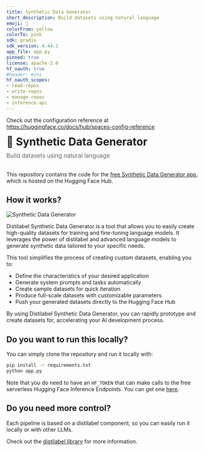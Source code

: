 ```yaml
---
title: Synthetic Data Generator
short_description: Build datasets using natural language
emoji: 🧬
colorFrom: yellow
colorTo: pink
sdk: gradio
sdk_version: 4.44.1
app_file: app.py
pinned: true
license: apache-2.0
hf_oauth: true
#header: mini
hf_oauth_scopes:
- read-repos
- write-repos
- manage-repos
- inference-api
---
```


Check out the configuration reference at https://huggingface.co/docs/hub/spaces-config-reference

<div class="header-container">
    <div class="title-container">
        <h1 style="margin: 0; font-size: 2em;">🧬 Synthetic Data Generator</h1>
        <p style="margin: 10px 0 0 0; color: #666; font-size: 1.1em;">Build datasets using natural language</p>
    </div>
</div>
<br>

This repository contains the code for the [free Synthetic Data Generator app](https://huggingface.co/spaces/argilla/synthetic-data-generator), which is hosted on the Hugging Face Hub.

## How it works?

![Synthetic Data Generator](https://huggingface.co/spaces/argilla/synthetic-data-generator/resolve/main/assets/flow.png)

Distilabel Synthetic Data Generator is a tool that allows you to easily create high-quality datasets for training and fine-tuning language models. It leverages the power of distilabel and advanced language models to generate synthetic data tailored to your specific needs.

This tool simplifies the process of creating custom datasets, enabling you to:

- Define the characteristics of your desired application
- Generate system prompts and tasks automatically
- Create sample datasets for quick iteration
- Produce full-scale datasets with customizable parameters
- Push your generated datasets directly to the Hugging Face Hub

By using Distilabel Synthetic Data Generator, you can rapidly prototype and create datasets for, accelerating your AI development process.

## Do you want to run this locally?

You can simply clone the repository and run it locally with:

```bash
pip install -r requirements.txt
python app.py
```

Note that you do need to have an `HF_TOKEN` that can make calls to the free serverless Hugging Face Inference Endpoints. You can get one [here](https://huggingface.co/settings/tokens/new?ownUserPermissions=repo.content.read&ownUserPermissions=repo.write&globalPermissions=inference.serverless.write&tokenType=fineGrained).

## Do you need more control?

Each pipeline is based on a distilabel component, so you can easily run it locally or with other LLMs.

Check out the [distilabel library](https://github.com/argilla-io/distilabel) for more information.
